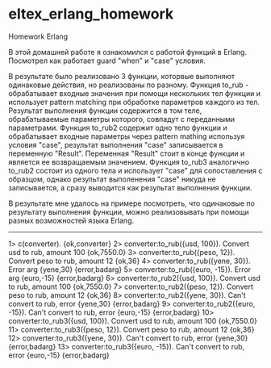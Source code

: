 # eltex_erlang_homework
Homework Erlang

В этой домашней работе я ознакомился с работой функций в Erlang.
Посмотрел как работает guard "when" и "case" условия.

В результате было реализовано 3 функции, которвые выполняют одинаковые действия, но реализованы по разному.
Функция to_rub - обрабатывает входные значения при помощи нескольких тел функции и использует pattern matching при обработке параметров каждого из тел. Результат выполнения функции содержится в том теле, обрабатываемые параметры которого, совпадут с переданными параметрами.
Функция to_rub2 содержит одно тело функции и обрабатывает входные параметры через pattern mathing используя условия "case", результат выполнения "case" записывается в переменную "Result". Переменная "Result" стоит в конце функции и является ее возвращаемым значением.
Функция to_rub3 аналогично to_rub2 состоит из одного тела и использует "case" для сопоставления с образцом, однако результат выполенения "case" никуда не записывается, а сразу выводится как результат выполнения функции.

В результате мне удалось на примере посмотреть, что одинаковые по результату выполнения функции, можно реализовывать при помощи разных возможностей языка Erlang.

*************************************************************************************************************************************************************************
1> c(converter).
{ok,converter}
2> converter:to_rub({usd, 100}).
Convert usd to rub, amount 100
{ok,7550.0}
3> converter:to_rub({peso, 12}).
Convert peso to rub, amount 12
{ok,36}
4> converter:to_rub({yene, 30}).
Error arg {yene,30}
{error,badarg}
5> converter:to_rub({euro, -15}).
Error arg {euro,-15}
{error,badarg}
6> converter:to_rub2({usd, 100}).
Convert usd to rub, amount 100
{ok,7550.0}
7> converter:to_rub2({peso, 12}).
Convert peso to rub, amount 12
{ok,36}
8> converter:to_rub2({yene, 30}).
Can't convert to rub, error {yene,30}
{error,badarg}
9> converter:to_rub2({euro, -15}).
Can't convert to rub, error {euro,-15}
{error,badarg}
10> converter:to_rub3({usd, 100}).
Convert usd to rub, amount 100
{ok,7550.0}
11> converter:to_rub3({peso, 12}). 
Convert peso to rub, amount 12
{ok,36}
12> converter:to_rub3({yene, 30}).
Can't convert to rub, error {yene,30}
{error,badarg}
13> converter:to_rub3({euro, -15}).
Can't convert to rub, error {euro,-15}
{error,badarg}
